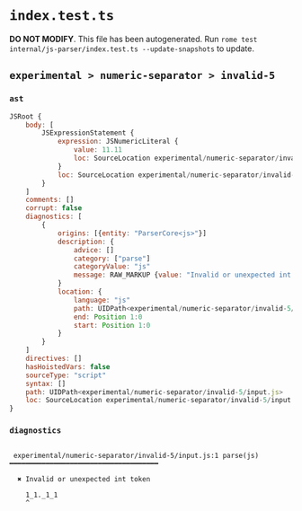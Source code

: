 # `index.test.ts`

**DO NOT MODIFY**. This file has been autogenerated. Run `rome test internal/js-parser/index.test.ts --update-snapshots` to update.

## `experimental > numeric-separator > invalid-5`

### `ast`

```javascript
JSRoot {
	body: [
		JSExpressionStatement {
			expression: JSNumericLiteral {
				value: 11.11
				loc: SourceLocation experimental/numeric-separator/invalid-5/input.js 1:0-1:8
			}
			loc: SourceLocation experimental/numeric-separator/invalid-5/input.js 1:0-1:8
		}
	]
	comments: []
	corrupt: false
	diagnostics: [
		{
			origins: [{entity: "ParserCore<js>"}]
			description: {
				advice: []
				category: ["parse"]
				categoryValue: "js"
				message: RAW_MARKUP {value: "Invalid or unexpected int token"}
			}
			location: {
				language: "js"
				path: UIDPath<experimental/numeric-separator/invalid-5/input.js>
				end: Position 1:0
				start: Position 1:0
			}
		}
	]
	directives: []
	hasHoistedVars: false
	sourceType: "script"
	syntax: []
	path: UIDPath<experimental/numeric-separator/invalid-5/input.js>
	loc: SourceLocation experimental/numeric-separator/invalid-5/input.js 1:0-2:0
}
```

### `diagnostics`

```

 experimental/numeric-separator/invalid-5/input.js:1 parse(js) ━━━━━━━━━━━━━━━━━━━━━━━━━━━━━━━━━━━━━

  ✖ Invalid or unexpected int token

    1_1._1_1
    ^


```
